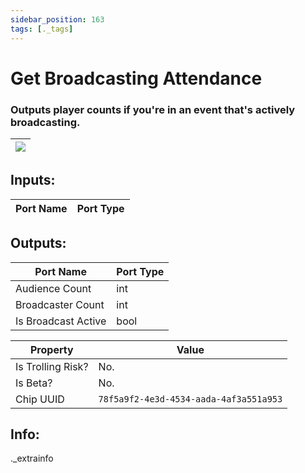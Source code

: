 ```yaml
---
sidebar_position: 163
tags: [._tags]
---
```


# Get Broadcasting Attendance


### Outputs player counts if you're in an event that's actively broadcasting.

| ![](https://images-ext-2.discordapp.net/external/MPmIaQzlEPmgGWlgi-WxBBXt0Bjv_zWPkg1y1f_sy3s/https/www.recroomcircuits.com/image/circuit/absolute-value?width=206&height=108) |
|-----|

## Inputs:
| Port Name | Port Type |
|-----------|-----------|

## Outputs:
| Port Name | Port Type |
|-----------|-----------|
| Audience Count | int |
| Broadcaster Count | int |
| Is Broadcast Active | bool | 

| Property  | Value |
|-------------------|-----------|
| Is Trolling Risk? | No. |
| Is Beta? | No. |
| Chip UUID | `78f5a9f2-4e3d-4534-aada-4af3a551a953` |

## Info:
._extrainfo